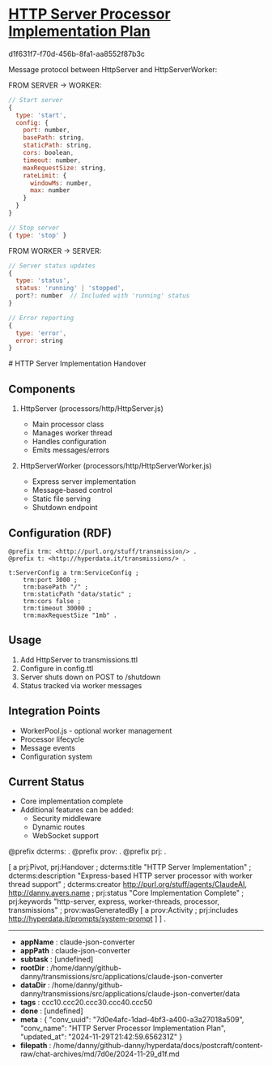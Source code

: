 # [HTTP Server Processor Implementation Plan](https://claude.ai/chat/7d0e4afc-1dad-4bf3-a400-a3a27018a509)

d1f631f7-f70d-456b-8fa1-aa8552f87b3c

 Message protocol between HttpServer and HttpServerWorker:

FROM SERVER -> WORKER:
```javascript
// Start server
{ 
  type: 'start',
  config: {
    port: number,
    basePath: string,
    staticPath: string,
    cors: boolean,
    timeout: number,
    maxRequestSize: string,
    rateLimit: {
      windowMs: number,
      max: number
    }
  }
}

// Stop server
{ type: 'stop' }
```

FROM WORKER -> SERVER:
```javascript
// Server status updates
{
  type: 'status',
  status: 'running' | 'stopped',
  port?: number  // Included with 'running' status
}

// Error reporting
{
  type: 'error', 
  error: string
}
```

<antArtifact identifier="handover" type="text/markdown" title="HTTP Server Implementation Handover">
# HTTP Server Implementation Handover

## Components
1. HttpServer (processors/http/HttpServer.js)
   - Main processor class
   - Manages worker thread
   - Handles configuration
   - Emits messages/errors

2. HttpServerWorker (processors/http/HttpServerWorker.js)  
   - Express server implementation
   - Message-based control
   - Static file serving
   - Shutdown endpoint

## Configuration (RDF)
```turtle
@prefix trm: <http://purl.org/stuff/transmission/> .
@prefix t: <http://hyperdata.it/transmissions/> .

t:ServerConfig a trm:ServiceConfig ;
    trm:port 3000 ;
    trm:basePath "/" ;
    trm:staticPath "data/static" ;
    trm:cors false ;
    trm:timeout 30000 ;
    trm:maxRequestSize "1mb" .
```

## Usage
1. Add HttpServer to transmissions.ttl
2. Configure in config.ttl
3. Server shuts down on POST to /shutdown
4. Status tracked via worker messages

## Integration Points
- WorkerPool.js - optional worker management
- Processor lifecycle
- Message events
- Configuration system

## Current Status
- Core implementation complete
- Additional features can be added:
  - Security middleware
  - Dynamic routes
  - WebSocket support
</antArtifact>

<antArtifact identifier="rdf-summary" type="application/vnd.ant.code" language="turtle" title="RDF Summary">
@prefix dcterms: <http://purl.org/dc/terms/> .
@prefix prov: <http://www.w3.org/ns/prov#> .
@prefix prj: <http://purl.org/stuff/project/> .

[
    a prj:Pivot, prj:Handover ;
    dcterms:title "HTTP Server Implementation" ;
    dcterms:description "Express-based HTTP server processor with worker thread support" ;
    dcterms:creator <http://purl.org/stuff/agents/ClaudeAI>, <http://danny.ayers.name> ;
    prj:status "Core Implementation Complete" ;
    prj:keywords "http-server, express, worker-threads, processor, transmissions" ;
    prov:wasGeneratedBy [
      a prov:Activity ;
      prj:includes <http://hyperdata.it/prompts/system-prompt>
    ]
] .
</antArtifact>

---

* **appName** : claude-json-converter
* **appPath** : claude-json-converter
* **subtask** : [undefined]
* **rootDir** : /home/danny/github-danny/transmissions/src/applications/claude-json-converter
* **dataDir** : /home/danny/github-danny/transmissions/src/applications/claude-json-converter/data
* **tags** : ccc10.ccc20.ccc30.ccc40.ccc50
* **done** : [undefined]
* **meta** : {
  "conv_uuid": "7d0e4afc-1dad-4bf3-a400-a3a27018a509",
  "conv_name": "HTTP Server Processor Implementation Plan",
  "updated_at": "2024-11-29T21:42:59.656231Z"
}
* **filepath** : /home/danny/github-danny/hyperdata/docs/postcraft/content-raw/chat-archives/md/7d0e/2024-11-29_d1f.md